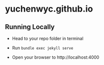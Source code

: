 # yuchenwyc.github.io

## Running Locally

* Head to your repo folder in terminal

* Run ``bundle exec jekyll serve``

* Open your browser to http://localhost:4000
